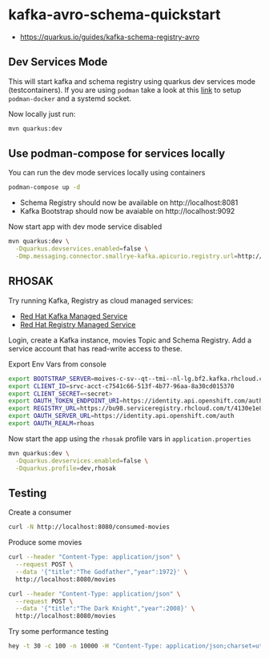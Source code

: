 # kafka-avro-schema-quickstart

- https://quarkus.io/guides/kafka-schema-registry-avro

## Dev Services Mode

This will start kafka and schema registry using quarkus dev services mode (testcontainers). If you are using `podman` take a look at this [link](https://quarkus.io/blog/quarkus-devservices-testcontainers-podman/) to setup `podman-docker` and a systemd socket.

Now locally just run:

```bash
mvn quarkus:dev
```

## Use podman-compose for services locally

You can run the dev mode services locally using containers

```bash
podman-compose up -d
```

- Schema Registry should now be available on http://localhost:8081
- Kafka Bootstrap should now be avaiable on http://localhost:9092

Now start app with dev mode service disabled

```bash
mvn quarkus:dev \
  -Dquarkus.devservices.enabled=false \
  -Dmp.messaging.connector.smallrye-kafka.apicurio.registry.url=http://localhost:8081/apis/registry/v2
```

## RHOSAK

Try running Kafka, Registry as cloud managed services:

- [Red Hat Kafka Managed Service](https://console.redhat.com/beta/application-services/streams/kafkas)
- [Red Hat Registry Managed Service](https://console.redhat.com/beta/application-services/service-registry)

Login, create a Kafka instance, movies Topic and Schema Registry. Add a service account that has read-write access to these.

Export Env Vars from console

```bash
export BOOTSTRAP_SERVER=moives-c-sv--qt--tmi--nl-lg.bf2.kafka.rhcloud.com:443
export CLIENT_ID=srvc-acct-c7541c66-513f-4b77-96aa-8a30cd015370
export CLIENT_SECRET=<secret>
export OAUTH_TOKEN_ENDPOINT_URI=https://identity.api.openshift.com/auth/realms/rhoas/protocol/openid-connect/token
export REGISTRY_URL=https://bu98.serviceregistry.rhcloud.com/t/4130e1e8-2678-4c33-b4da-e87959840d57/apis/registry/v2
export OAUTH_SERVER_URL=https://identity.api.openshift.com/auth
export OAUTH_REALM=rhoas
```

Now start the app using the `rhosak` profile vars in `application.properties`

```bash
mvn quarkus:dev \
  -Dquarkus.devservices.enabled=false \
  -Dquarkus.profile=dev,rhosak
```

## Testing

Create a consumer

```bash
curl -N http://localhost:8080/consumed-movies
```

Produce some movies

```bash
curl --header "Content-Type: application/json" \
  --request POST \
  --data '{"title":"The Godfather","year":1972}' \
  http://localhost:8080/movies

curl --header "Content-Type: application/json" \
  --request POST \
  --data '{"title":"The Dark Knight","year":2008}' \
  http://localhost:8080/movies
```

Try some performance testing

```bash
hey -t 30 -c 100 -n 10000 -H "Content-Type: application/json;charset=utf-8" -m POST -d '{"title":"The Godfather","year":1972}' http://localhost:8080/movies
```
